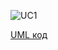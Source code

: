 ![UC1](http://www.plantuml.com/plantuml/proxy?idx=0&src=https://raw.githubusercontent.com/ip-85/System-Dynamics/tree/master/Doc/UMLDiagrams/scenarios/interviewer/Diagrams/UML/UC1.pu)

[UML код](https://github.com/ip-85/System-Dynamics/tree/master/Doc/UMLDiagrams/scenarios/interviewer/Diagrams/UML/UC1.pu)